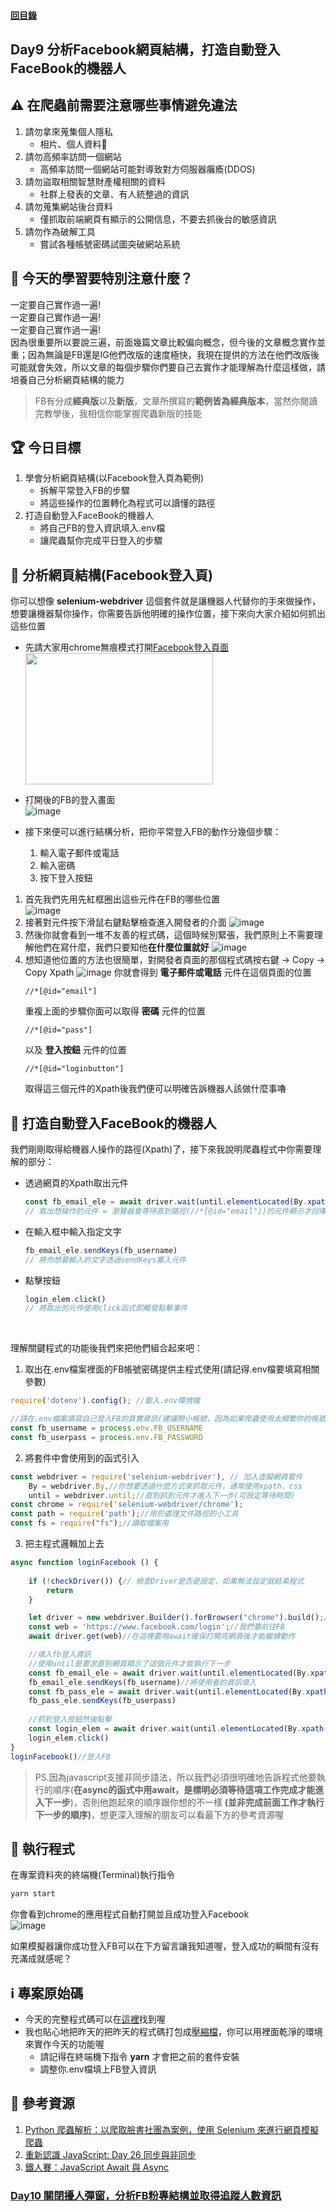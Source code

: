 #### [回目錄](../README.md)
## Day9 分析Facebook網頁結構，打造自動登入FaceBook的機器人

⚠️ 在爬蟲前需要注意哪些事情避免違法
----
1. 請勿拿來蒐集個人隱私
    * 相片、個人資料
2. 請勿高頻率訪問一個網站
    * 高頻率訪問一個網站可能對導致對方伺服器癱瘓(DDOS)
3. 請勿盜取相關智慧財產權相關的資料
    * 社群上發表的文章、有人統整過的資訊
4. 請勿蒐集網站後台資料
    * 僅抓取前端網頁有顯示的公開信息，不要去抓後台的敏感資訊
5. 請勿作為破解工具
    * 嘗試各種帳號密碼試圖突破網站系統

🤔 今天的學習要特別注意什麼？
----
一定要自己實作過一遍!  
一定要自己實作過一遍!  
一定要自己實作過一遍!  
因為很重要所以要說三遍，前面幾篇文章比較偏向概念，但今後的文章概念實作並重；因為無論是FB還是IG他們改版的速度極快，我現在提供的方法在他們改版後可能就會失效，所以文章的每個步驟你們要自己去實作才能理解為什麼這樣做，請培養自己分析網頁結構的能力  
>FB有分成**經典版**以及**新版**，文章所撰寫的**範例皆為經典版本**，當然你閱讀完教學後，我相信你能掌握爬蟲新版的技能  


🏆 今日目標
----
1. 學會分析網頁結構(以Facebook登入頁為範例)
    * 拆解平常登入FB的步驟
    * 將這些操作的位置轉化為程式可以讀懂的路徑
2. 打造自動登入FaceBook的機器人
    * 將自己FB的登入資訊填入.env檔
    * 讓爬蟲幫你完成平日登入的步驟


🔧 分析網頁結構(Facebook登入頁)
----
你可以想像 **selenium-webdriver** 這個套件就是讓機器人代替你的手來做操作，想要讓機器幫你操作，你需要告訴他明確的操作位置，接下來向大家介紹如何抓出這些位置

* 先請大家用chrome無痕模式打開[Facebook登入頁面](https://www.facebook.com/login)  
    <img src="./article_img/chrome.png" width="300" height="210"/>  

* 打開後的FB的登入畫面  
    ![image](./article_img/fb_login.png)

* 接下來便可以進行結構分析，把你平常登入FB的動作分幾個步驟：
    1. 輸入電子郵件或電話
    2. 輸入密碼
    3. 按下登入按鈕

1. 首先我們先用先紅框圈出這些元件在FB的哪些位置  
    ![image](./article_img/fb_login_analysis.png)
2. 接著對元件按下滑鼠右鍵點擊檢查進入開發者的介面
    ![image](./article_img/fb_login_right_click.png)
3. 然後你就會看到一堆不友善的程式碼，這個時候別緊張，我們原則上不需要理解他們在寫什麼，我們只要知他**在什麼位置就好**
    ![image](./article_img/fb_login_right_click2.png)
4. 想知道他位置的方法也很簡單，對開發者頁面的那個程式碼按右鍵 &rarr; Copy &rarr; Copy Xpath
    ![image](./article_img/fb_login_right_click3.png)
    你就會得到 **電子郵件或電話** 元件在這個頁面的位置
    ```
    //*[@id="email"]
    ```
    重複上面的步驟你面可以取得 **密碼** 元件的位置
    ```
    //*[@id="pass"]
    ```
    以及 **登入按鈕** 元件的位置
    ```
    //*[@id="loginbutton"]
    ```
    取得這三個元件的Xpath後我們便可以明確告訴機器人該做什麼事嚕  

🤖 打造自動登入FaceBook的機器人
----
我們剛剛取得給機器人操作的路徑(Xpath)了，接下來我說明爬蟲程式中你需要理解的部分：
* 透過網頁的Xpath取出元件
    ```js
    const fb_email_ele = await driver.wait(until.elementLocated(By.xpath(`//*[@id="email"]`)));
    // 取出想操作的元件 = 瀏覽器會等待直到路徑(//*[@id="email"])的元件顯示才回傳該元件
    ```
* 在輸入框中輸入指定文字
    ```js
    fb_email_ele.sendKeys(fb_username)
    // 將你想要輸入的文字透過sendKeys塞入元件
    ```
* 點擊按鈕
    ```js
    login_elem.click()
    // 將取出的元件使用click函式即觸發點擊事件
    ```
<br>

理解關鍵程式的功能後我們來把他們組合起來吧：
1. 取出在.env檔案裡面的FB帳號密碼提供主程式使用(請記得.env檔要填寫相關參數)
```js
require('dotenv').config(); //載入.env環境檔

//請在.env檔案填寫自己登入FB的真實資訊(建議開小帳號，因為如果爬蟲使用太頻繁你的帳號會被鎖住)
const fb_username = process.env.FB_USERNAME
const fb_userpass = process.env.FB_PASSWORD
```
2. 將套件中會使用到的函式引入
```js
const webdriver = require('selenium-webdriver'), // 加入虛擬網頁套件
    By = webdriver.By,//你想要透過什麼方式來抓取元件，通常使用xpath、css
    until = webdriver.until;//直到抓到元件才進入下一步(可設定等待時間)
const chrome = require('selenium-webdriver/chrome');
const path = require('path');//用於處理文件路徑的小工具
const fs = require("fs");//讀取檔案用
```
3. 把主程式邏輯加上去
```js
async function loginFacebook () {
    
    if (!checkDriver()) {// 檢查Driver是否是設定，如果無法設定就結束程式
        return
    }

    let driver = new webdriver.Builder().forBrowser("chrome").build();// 建立這個broswer的類型
    const web = 'https://www.facebook.com/login';//我們要前往FB
    await driver.get(web)//在這裡要用await確保打開完網頁後才能繼續動作

    //填入fb登入資訊
    //使用until是要求直到網頁顯示了這個元件才能執行下一步
    const fb_email_ele = await driver.wait(until.elementLocated(By.xpath(`//*[@id="email"]`)));//找出填寫email的元件
    fb_email_ele.sendKeys(fb_username)//將使用者的資訊填入
    const fb_pass_ele = await driver.wait(until.elementLocated(By.xpath(`//*[@id="pass"]`)));
    fb_pass_ele.sendKeys(fb_userpass)
    
    //抓到登入按鈕然後點擊
    const login_elem = await driver.wait(until.elementLocated(By.xpath(`//*[@id="loginbutton"]`)))
    login_elem.click()
}
loginFacebook()//登入FB
```
>PS.因為javascript支援非同步語法，所以我們必須很明確地告訴程式他要執行的順序(**在async的函式中用await，是標明必須等待這項工作完成才能進入下一步**)，否則他跑起來的順序跟你想的不一樣 **(並非完成前面工作才執行下一步的順序)**，想更深入理解的朋友可以看最下方的參考資源喔

🚀 執行程式
----
在專案資料夾的終端機(Terminal)執行指令
```sh
yarn start
```
你會看到chrome的應用程式自動打開並且成功登入Facebook  
![image](./article_img/fb_notify.png)  

如果模擬器讓你成功登入FB可以在下方留言讓我知道喔，登入成功的瞬間有沒有充滿成就感呢？

ℹ️ 專案原始碼
----
* 今天的完整程式碼可以在[這裡](https://github.com/dean9703111/ithelp_30days/day9)找到喔
* 我也貼心地把昨天的把昨天的程式碼打包成[壓縮檔](https://github.com/dean9703111/ithelp_30days/sampleCode/day8_sample_code.zip)，你可以用裡面乾淨的環境來實作今天的功能喔
    * 請記得在終端機下指令 **yarn** 才會把之前的套件安裝
    * 調整你.env檔填上FB登入資訊

📖 參考資源
----
1. [Python 爬蟲解析：以爬取臉書社團為案例，使用 Selenium 來進行網頁模擬爬蟲](https://blog.happycoding.today/python-crawler-analysis/)
2. [重新認識 JavaScript: Day 26 同步與非同步](https://ithelp.ithome.com.tw/articles/10194569)
3. [鐵人賽：JavaScript Await 與 Async](https://wcc723.github.io/javascript/2017/12/30/javascript-async-await/)
### [Day10 關閉擾人彈窗，分析FB粉專結構並取得追蹤人數資訊](/day10/README.md)